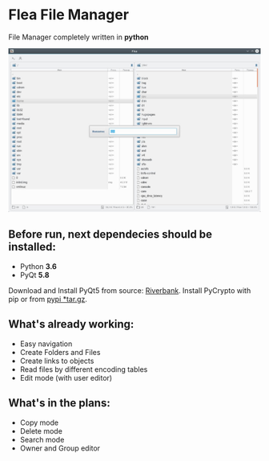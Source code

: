 # Flea File Manager
File Manager completely written in **python**

![ScreenShot](ScreenShots/Screen.jpg?raw=true)

## Before run, next dependecies should be installed:

- Python **3.6**
- PyQt **5.8**

Download and Install PyQt5 from source: [Riverbank](https://www.riverbankcomputing.com/software/pyqt/download5).
Install PyCrypto with pip or from [pypi *tar.gz](https://pypi.python.org/pypi/pycrypto).

## What's already working:

- Easy navigation
- Create Folders and Files
- Create links to objects
- Read files by different encoding tables
- Edit mode (with user editor)

## What's in the plans:

- Copy mode
- Delete mode
- Search mode
- Owner and Group editor
